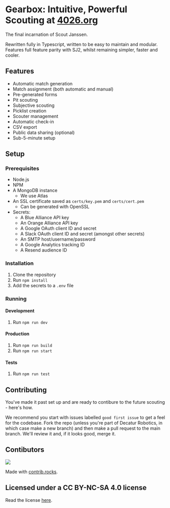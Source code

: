 # Gearbox: Intuitive, Powerful Scouting at [4026.org](https://4026.org)
The final incarnation of Scout Janssen.

Rewritten fully in Typescript, written to be easy to maintain and modular.
Features full feature parity with SJ2, whilst remaining simpler, faster and cooler.

## Features
- Automatic match generation
- Match assignment (both automatic and manual)
- Pre-generated forms
- Pit scouting
- Subjective scouting
- Picklist creation
- Scouter management
- Automatic check-in
- CSV export
- Public data sharing (optional)
- Sub-5-minute setup

## Setup

### Prerequisites
- Node.js
- NPM
- A MongoDB instance
  - We use Atlas
- An SSL certificate saved as `certs/key.pem` and `certs/cert.pem`
  - Can be generated with OpenSSL
- Secrets:
  - A Blue Alliance API key
  - An Orange Alliance API key
  - A Google OAuth client ID and secret
  - A Slack OAuth client ID and secret (amongst other secrets)
  - An SMTP host/username/password
  - A Google Analytics tracking ID
  - A Resend audience ID

### Installation
1. Clone the repository
1. Run `npm install`
1. Add the secrets to a `.env` file

### Running

#### Development
1. Run `npm run dev`

#### Production
1. Run `npm run build`
1. Run `npm run start`

#### Tests
1. Run `npm run test`

## Contributing
You've made it past set up and are ready to contibure to the future scouting - here's how.

We recommend you start with issues labelled `good first issue` to get a feel for the codebase. Fork the repo (unless you're part of Decatur Robotics, in which case make a new branch) and then make a pull request to the main branch. We'll review it and, if it looks good, merge it.

## Contibutors
<a href="https://github.com/Decatur-Robotics/Gearbox/graphs/contributors">
  <img src="https://contrib.rocks/image?repo=Decatur-Robotics/Gearbox" />
</a>

Made with [contrib.rocks](https://contrib.rocks).

## Licensed under a CC BY-NC-SA 4.0 license
Read the license [here](LICENSE.md).
